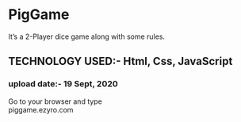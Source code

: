 # PigGame
 It’s a 2-Player dice game along with some rules. <br>
## TECHNOLOGY USED:- Html, Css, JavaScript
### upload date:- 19 Sept, 2020
Go to your browser and type<br>
piggame.ezyro.com
